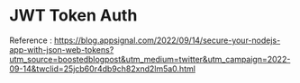 # JWT Token Auth

Reference : <https://blog.appsignal.com/2022/09/14/secure-your-nodejs-app-with-json-web-tokens?utm_source=boostedblogpost&utm_medium=twitter&utm_campaign=2022-09-14&twclid=25jcb60r4db9ch82xnd2lm5a0.html>
